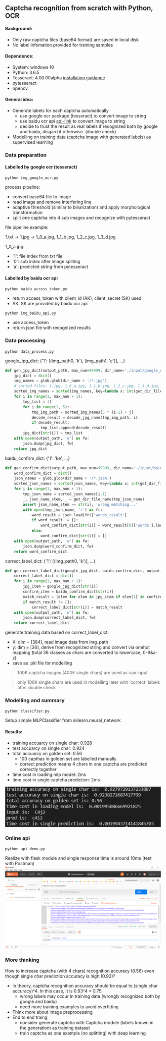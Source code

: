 ## Captcha recognition from scratch with Python, OCR
#### Background:
- Only raw captcha files (base64 format) are saved in local disk
- No label infomation provided for training samples
#### Dependence:
- System: windows 10
- Python: 3.6.5
- Tesseract: 4.00.00alpha [installation guidance](https://www.cnblogs.com/jianqingwang/p/6978724.html)
- pytesseract
- opencv

#### General idea:
- Generate labels for each captcha automatically
    -  use google ocr package (tesseract) to convert image to string
    -  use baidu ocr api [api-link](https://cloud.baidu.com/doc/OCR/OCR-API.html#.E6.8E.A5.E5.8F.A3.E8.83.BD.E5.8A.9B) to convert image to string
    -  decide to trust the result as real labels if recognized both by google and baidu, disgard it otherwise. (double check)
- Modelling on training data (captcha image with generated labels) as supervised learning

### Data preparation
#### Labelled by google ocr (tesseract)
```
python img_google_ocr.py
```
process pipeline:
- convert base64 file to image
- read image and remove interfering line
- adaptive threshold (similar to binarization) and apply morphological transformation
- split one captcha into 4 sub images and recognize with pytesseract

file pipeline example:

1.txt -> 1.jpg -> 1_0_a.jpg, 1_1_b.jpg, 1_2_c.jpg, 1_3_d.jpg

1_0_a.jpg:
- '1': file index from txt file
- '0': sub index after image spliting
- 'a': predicted string from pytesseract

#### Labelled by baidu ocr api
```
python baidu_access_token.py
```
- return access_token with client_id (AK), client_secret (SK) used
- AK, SK are provided by baidu ocr api

```
python img_baidu_api.py
```
- use access_token
- return json file with recognized results

### Data processing
```
python data_process.py
```
google_jpg_dict: {'1': [(img_path0, 'k'), (img_path1, 'c')], ...}
```python
def gen_jpg_dict(output_path, max_num=99999, dir_name='./input/google_ocr/'):
    jpg_dict = dict()
    img_names = glob.glob(dir_name + '/*.jpg')
    # sorted files: 1.jpg, 1_0_a.jpg, 1_1_b.jpg, 1_2_c.jpg, 1_3_d.jpg, 2.jpg...
    sorted_img_names = sorted(img_names, key=lambda x: int(get_dir_file_name(x)[1].split('_')[0]))  # sorted by file name
    for i in range(1, max_num + 1):
        tmp_list = []
        for j in range(1, 5):
            tmp_img_path = sorted_img_names[5 * (i-1) + j]
            decode_result = decode_jpg_name(tmp_img_path, i)
            if decode_result:
                tmp_list.append(decode_result)
        jpg_dict[str(i)] = tmp_list
    with open(output_path, 'w') as fw:
        json.dump(jpg_dict, fw)
    return jpg_dict
```
baidu_confirm_dict: {'1': 'ke', ...}
```python
def gen_confirm_dict(output_path, max_num=99999, dir_name='./input/baidu_api/'):
    word_confirm_dict = dict()
    json_names = glob.glob(dir_name + '/*.json')
    sorted_json_names = sorted(json_names, key=lambda x: int(get_dir_file_name(x)[1]))
    for i in range(1, max_num + 1):
        tmp_json_name = sorted_json_names[i-1]
        _, json_name_stem, _ = get_dir_file_name(tmp_json_name)
        assert json_name_stem == str(i), 'wrong matching...'
        with open(tmp_json_name, 'r') as fr:
            word_result = json.load(fr)['words_result']
            if word_result != []:
                word_confirm_dict[str(i)] = word_result[0]['words'].lower()
            else:
                word_confirm_dict[str(i)] = []
    with open(output_path, 'w') as fw:
        json.dump(word_confirm_dict, fw)
    return word_confirm_dict
```
correct_label_dict: {'1': [(img_path0, 'k')], ...}
```python
def gen_correct_label_dict(google_jpg_dict, baidu_confirm_dict, output_path, max_num=99999):
    correct_label_dict = dict()
    for i in range(1, max_num + 1):
        jpg_item = google_jpg_dict[str(i)]
        confirm_item = baidu_confirm_dict[str(i)]
        match_result = [elem for elem in jpg_item if elem[1] in confirm_item]
        if match_result != []:
            correct_label_dict[str(i)] = match_result
    with open(output_path, 'w') as fw:
        json.dump(correct_label_dict, fw)
    return correct_label_dict
```
generate training data based on correct_label_dict:
- X: dim = [384], read image data from img_path
- y: dim = [36], derive from recognized string and convert via onehot mapping (total 36 classes as chars are converted to lowercase, 0-9&a-z)
- save as .pkl file for modelling
> 100K captcha images (400K single chars) are used as raw input

> only 100K single chars are used in modelling later with 'correct' labels after double check


### Modelling and summary
```
python classifier.py
```
Setup simple MLPClassifier from sklearn.neural_network

#### Results:
- training accuarcy on single char: 0.928
- test accuarcy on single char: 0.924
- total accuarcy on golden set: 0.56
    - 100 capthas in golden set are labelled manually
    - correct prediction means 4 chars in one captcha are predicted correctly together
- time cost in loading mlp model: 2ms
- time cost in single captcha prediction: 2ms

![summary](https://github.com/shishishu/python-captcha-recognition/blob/master/output/summary.PNG)

### Online api
```
python api_demo.py
```
Realize with flask module and single response time is around 10ms (test with Postman)
![api_demo](https://github.com/shishishu/python-captcha-recognition/blob/master/output/api_demo.PNG)

### More thinking
How to increase captcha (with 4 chars) recognition accuracy (0.56) even though single char prediction accuracy is high (0.93)?
- In theory, captcha recognition accuracy should be equal to (single char accuracy)^4. In this case, it is 0.93^4 = 0.75
    - wrong labels may occur in training data (wrongly recognized both by google and baidu)
    - need more training examples to avoid overfitting
- Think more about image preprocessing
- End to end traing
    - consider generate captcha with Captcha module (labels known in the generation) as training dataset
    - train captcha as one example (no splitting) with deep learning 
